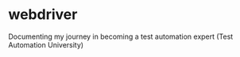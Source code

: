 # webdriver
Documenting my journey in becoming a test automation expert (Test Automation University)
